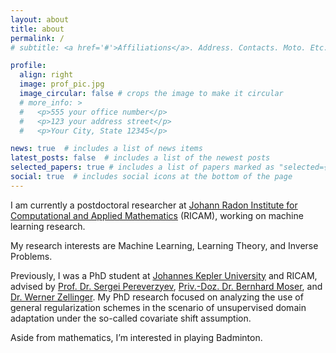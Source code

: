 ```yaml
---
layout: about
title: about
permalink: /
# subtitle: <a href='#'>Affiliations</a>. Address. Contacts. Moto. Etc.

profile:
  align: right
  image: prof_pic.jpg
  image_circular: false # crops the image to make it circular
  # more_info: >
  #   <p>555 your office number</p>
  #   <p>123 your address street</p>
  #   <p>Your City, State 12345</p>

news: true  # includes a list of news items
latest_posts: false  # includes a list of the newest posts
selected_papers: true # includes a list of papers marked as "selected={true}"
social: true  # includes social icons at the bottom of the page
---
```


I am currently a postdoctoral researcher at [Johann Radon Institute for Computational and Applied Mathematics](https://www.oeaw.ac.at/ricam/) (RICAM), working on machine learning research. 

My research interests are Machine Learning, Learning Theory, and Inverse Problems.

Previously, I was a PhD student at [Johannes Kepler University](https://www.jku.at/) and RICAM, advised by [Prof. Dr. Sergei Pereverzyev](https://www.oeaw.ac.at/ricam/staff/sergei-pereverzyev), [Priv.-Doz. Dr. Bernhard Moser](https://www.scch.at/team/bernhard.moser), and [Dr. Werner Zellinger](https://www.oeaw.ac.at/ricam/staff/werner-zellinger). My PhD research focused on analyzing the use of general regularization schemes in the scenario of unsupervised domain adaptation under the so-called covariate shift assumption.

Aside from mathematics, I’m interested in playing Badminton.

